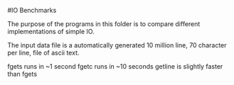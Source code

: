 #IO Benchmarks

The purpose of the programs in this folder is to compare different
implementations of simple IO.

The input data file is a automatically generated 10 million line, 70 character per
line, file of ascii text.

fgets runs in ~1 second
fgetc runs in ~10 seconds
getline is slightly faster than fgets
